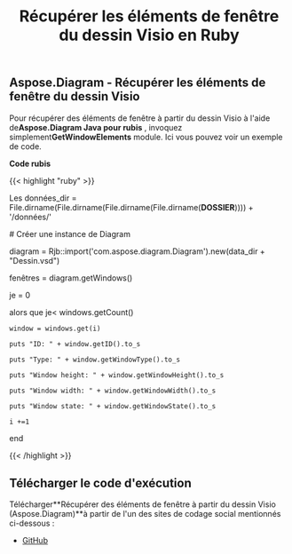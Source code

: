 ﻿---
title: Récupérer les éléments de fenêtre du dessin Visio en Ruby
type: docs
weight: 30
url: /fr/java/retrieve-window-elements-from-the-visio-drawing-in-ruby/
---
## **Aspose.Diagram - Récupérer les éléments de fenêtre du dessin Visio**
 Pour récupérer des éléments de fenêtre à partir du dessin Visio à l'aide de**Aspose.Diagram Java pour rubis** , invoquez simplement**GetWindowElements** module. Ici vous pouvez voir un exemple de code.

**Code rubis**

{{< highlight "ruby" >}}

 Les données_dir = File.dirname(File.dirname(File.dirname(File.dirname(__DOSSIER__)))) + '/données/'

\# Créer une instance de Diagram

diagram = Rjb::import('com.aspose.diagram.Diagram').new(data_dir + "Dessin.vsd")

fenêtres = diagram.getWindows()

je = 0

 alors que je< windows.getCount()

    window = windows.get(i)

    puts "ID: " + window.getID().to_s

    puts "Type: " + window.getWindowType().to_s

    puts "Window height: " + window.getWindowHeight().to_s

    puts "Window width: " + window.getWindowWidth().to_s

    puts "Window state: " + window.getWindowState().to_s

    i +=1

end

{{< /highlight >}}
## **Télécharger le code d'exécution**
 Télécharger**Récupérer des éléments de fenêtre à partir du dessin Visio (Aspose.Diagram)**à partir de l'un des sites de codage social mentionnés ci-dessous :

- [GitHub](https://github.com/asposediagram/Aspose.Diagram-for-Java/blob/master/Plugins/Aspose_Diagram_Java_for_Ruby/lib/asposediagramjava/WindowElements/getwindowelements.rb)
